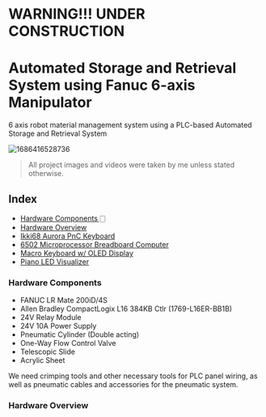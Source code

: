# WARNING!!! UNDER CONSTRUCTION
# Automated Storage and Retrieval System using Fanuc 6-axis Manipulator

6 axis robot material management system using a PLC-based Automated Storage and Retrieval System

![1686416528736](https://github.com/btyprasanna/Automated-Storage-and-Retrieval-System-using-Fanuc-6-axis-Manipulator/assets/106366271/ae92cd19-a6f4-4941-a6f0-33405bae16d7)

> All project images and videos were taken by me unless stated otherwise.

## Index

- [Hardware Components 🀆](#hardware-components)
- [Hardware Overview](#hardware-overview)
- [Ikki68 Aurora PnC Keyboard](#ikki68-pnc-keyboard)
- [6502 Microprocessor Breadboard Computer](#6502-breadboard-computer)
- [Macro Keyboard w/ OLED Display](#macro-keyboard-with-oled)
- [Piano LED Visualizer](#piano-led-visualizer)



### Hardware Components
- FANUC LR Mate 200iD/4S
- Allen Bradley CompactLogix L16 384KB Ctlr (1769-L16ER-BB1B)
- 24V Relay Module
- 24V 10A Power Supply
- Pneumatic Cylinder (Double acting)
- One-Way Flow Control Valve
- Telescopic Slide
- Acrylic Sheet

We need crimping tools and other necessary tools for PLC panel wiring, as well as pneumatic cables and accessories for the pneumatic system.



### Hardware Overview
